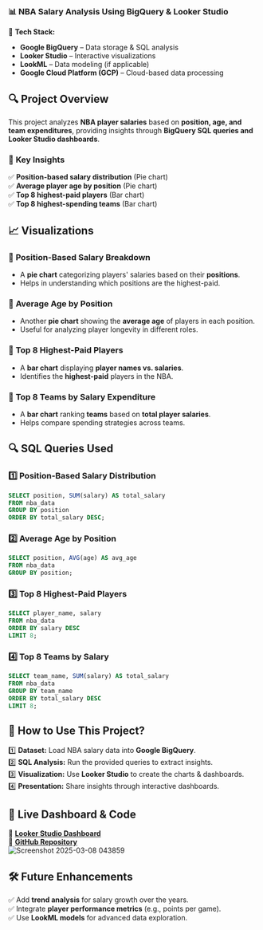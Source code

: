 ### 📊 **NBA Salary Analysis Using BigQuery & Looker Studio**  

🚀 **Tech Stack:**  
- **Google BigQuery** – Data storage & SQL analysis  
- **Looker Studio** – Interactive visualizations  
- **LookML** – Data modeling (if applicable)  
- **Google Cloud Platform (GCP)** – Cloud-based data processing  

## 🔍 **Project Overview**  
This project analyzes **NBA player salaries** based on **position, age, and team expenditures**, providing insights through **BigQuery SQL queries and Looker Studio dashboards**.  

### 🏀 **Key Insights**  
✅ **Position-based salary distribution** (Pie chart)  
✅ **Average player age by position** (Pie chart)  
✅ **Top 8 highest-paid players** (Bar chart)  
✅ **Top 8 highest-spending teams** (Bar chart)  

## 📈 **Visualizations**  

### 🎯 **Position-Based Salary Breakdown**  
- A **pie chart** categorizing players' salaries based on their **positions**.  
- Helps in understanding which positions are the highest-paid.  

### 🎯 **Average Age by Position**  
- Another **pie chart** showing the **average age** of players in each position.  
- Useful for analyzing player longevity in different roles.  

### 🎯 **Top 8 Highest-Paid Players**  
- A **bar chart** displaying **player names vs. salaries**.  
- Identifies the **highest-paid** players in the NBA.  

### 🎯 **Top 8 Teams by Salary Expenditure**  
- A **bar chart** ranking **teams** based on **total player salaries**.  
- Helps compare spending strategies across teams.  


## 🔍 **SQL Queries Used**  

### 1️⃣ **Position-Based Salary Distribution**  
```sql
SELECT position, SUM(salary) AS total_salary
FROM nba_data
GROUP BY position
ORDER BY total_salary DESC;
```

### 2️⃣ **Average Age by Position**  
```sql
SELECT position, AVG(age) AS avg_age
FROM nba_data
GROUP BY position;
```

### 3️⃣ **Top 8 Highest-Paid Players**  
```sql
SELECT player_name, salary
FROM nba_data
ORDER BY salary DESC
LIMIT 8;
```

### 4️⃣ **Top 8 Teams by Salary**  
```sql
SELECT team_name, SUM(salary) AS total_salary
FROM nba_data
GROUP BY team_name
ORDER BY total_salary DESC
LIMIT 8;
```

## 🚀 **How to Use This Project?**  
1️⃣ **Dataset:** Load NBA salary data into **Google BigQuery**.  
2️⃣ **SQL Analysis:** Run the provided queries to extract insights.  
3️⃣ **Visualization:** Use **Looker Studio** to create the charts & dashboards.  
4️⃣ **Presentation:** Share insights through interactive dashboards.  

## 📌 **Live Dashboard & Code**  
🔗 **[Looker Studio Dashboard](https://lookerstudio.google.com/reporting/5a58f08a-01fd-49bf-bf64-84fc8b520ca2)**  
🔗 **[GitHub Repository](https://github.com/namandeepsingh082/NBA-ANALYSIS)**  
![Screenshot 2025-03-08 043859](https://github.com/user-attachments/assets/e09c1be2-8924-4429-90d3-f3421551e671)

## 🛠 **Future Enhancements**  
✅ Add **trend analysis** for salary growth over the years.  
✅ Integrate **player performance metrics** (e.g., points per game).  
✅ Use **LookML models** for advanced data exploration.  
